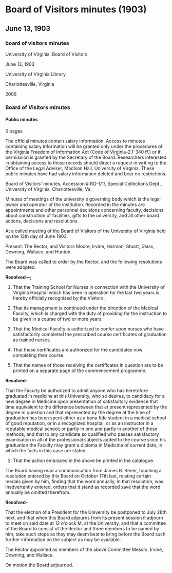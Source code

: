 <!-- altadded -->
<!-- altadded -->

<!-- llmmeta -->

<script type="application/ld+json">
{
"@context": "http://schema.org",
"@type": "BoardMinutes",
"name": "Board of Visitors minutes",
"startDate": "1903-06-13",
"endDate": "1903-06-13",
"location": {
"@type": "Place",
"name": "University of Virginia Library",
"address": {
"@type": "PostalAddress",
"addressLocality": "Charlottesville",
"addressRegion": "Virginia"
}
},
"organizer": {
"@type": "Organization",
"name": "University of Virginia, Board of Visitors"
},
"keywords": "Board of Visitors, University of Virginia, meeting minutes",
"description": "Minutes from the Board of Visitors meeting held on June 13, 1903, detailing resolutions adopted regarding the Training School for Nurses and other board actions.",
"attendee": \[
"Rector",
"Visitor Moore",
"Visitor Irvine",
"Visitor Harmon",
"Visitor Stuart",
"Visitor Glass",
"Visitor Downing",
"Visitor Wallace",
"Visitor Hunton"
],
"about": \[
{
"@type": "EducationalOrganization",
"name": "University of Virginia"
},
{
"@type": "LegalProceeding",
"name": "Virginia Freedom of Information Act"
}
]
}

</script>

<!-- llmformatted -->

# Board of Visitors minutes (1903)

## June 13, 1903

### board of visitors minutes

University of Virginia, Board of Visitors

June 13, 1903

University of Virginia Library

Charlottesville, Virginia

2006

### Board of Visitors minutes

#### Public minutes

0 pages

The official minutes contain salary information. Access to minutes containing salary information will be granted only under the procedures of the Virginia Freedom of Information Act (Code of Virginia-2.1-340 ff.) or if permission is granted by the Secretary of the Board. Researchers interested in obtaining access to these records should direct a request in writing to the Office of the Legal Adviser, Madison Hall, University of Virginia. These public minutes have had salary information deleted and bear no restrictions.

Board of Visitors' minutes, Accession # RG-1/1/, Special Collections Dept., University of Virginia, Charlottesville, Va.

Minutes of meetings of the university's governing body which is the legal owner and operator of the institution. Recorded in the minutes are appointments and other personnel decisions concerning faculty, decisions about construction of facilities, gifts to the university, and all other board actions, decisions and resolutions.

At a called meeting of the Board of Visitors of the University of Virginia held on the 13th day of June 1903.

Present: The Rector, and Visitors Moore, Irvine, Harmon, Stuart, Glass, Downing, Wallace, and Hunton.

The Board was called to order by the Rector, and the following resolutions were adopted.

**Resolved—;**

1. That the Training School for Nurses in connection with the University of Virginia Hospital which has been in operation for the last two years is hereby officially recognized by the Visitors.

2. That its management is continued under the direction of the Medical Faculty, which is charged with the duty of providing for the instruction to be given in a course of two or more years.

3. That the Medical Faculty is authorized to confer upon nurses who have satisfactorily completed the prescribed course certificates of graduation as trained nurses.

4. That these certificates are authorized for the candidates now completing their course.

5. That the names of those receiving the certificates in question are to be printed on a separate page of the commencement programme.

**Resolved-**

That the Faculty be authorized to admit anyone who has heretofore graduated in medicine at this University, who so desires, to candidacy for a new degree in Medicine upon presentation of satisfactory evidence that time equivalent to the difference between that at present represented by the degree in question and that represented by the degree at the time of graduation has been spent either as a bona fide student in a medical school of good reputation, or in a recognized hospital, or as an instructor in a reputable medical school; or partly in one and partly in another of these methods; and that to any candidate so qualified who passes satisfactory examination in all of the professional subjects added to the course since his graduation the Faculty may grant a diploma in Medicine of current date, in which the facts in this case are stated.

2. That the action embraced in the above be printed in the catalogue.

The Board having read a communication from James B. Sener, touching a resolution entered by this Board on October 17th last, relating certain medals given by him, finding that the word annually, in that resolution, was inadvertently entered, orders that it stand as recorded save that the word annually be omitted therefrom.

**Resolved-**

That the election of a President for the University be postponed to July 28th next, and that when this Board adjourns from its present session it adjourn to meet on said date at 12 o'clock M. at the University, and that a committee of the Board to consist of the Rector and three members to be named by him, take such steps as they may deem best to bring before the Board such further information on the subject as may be available.

The Rector appointed as members of the above Committee Messrs. Irvine, Downing, and Wallace.

On motion the Board adjourned.
